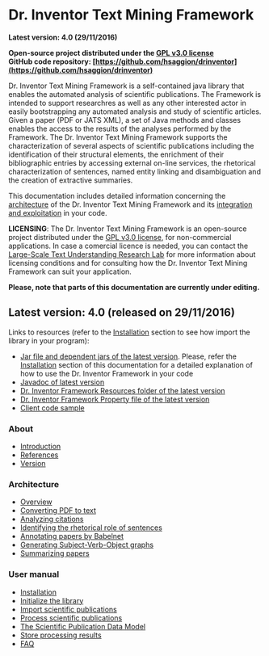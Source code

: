 <h1>Dr. Inventor Text Mining Framework</h1>

**Latest version: 4.0 (29/11/2016)**  
  
**Open-source project distributed under the [GPL v3.0 license](https://www.gnu.org/licenses/gpl-3.0.html)**  
**GitHub code repository: [https://github.com/hsaggion/drinventor](https://github.com/hsaggion/drinventor)**  
  
  
Dr. Inventor Text Mining Framework is a self-contained java library that enables the automated analysis of scientific publications. The Framework is intended to support researchres as well as any other interested actor in easily bootstrapping any automated analysis and study of scientific articles. Given a paper (PDF or JATS XML), a set of Java methods and classes enables the access to the results of the analyses performed by the Framework. The Dr. Inventor Text Mining Framework supports the characterization of several aspects of scientific publications including the identification of their structural elements, the enrichment of their bibliographic entries by accessing external on-line services, the rhetorical characterization of sentences, named entity linking and disambiguation and the creation of extractive summaries.

This documentation includes detailed information concerning the [architecture](Components) of the Dr. Inventor Text Mining Framework and its [integration and exploitation](Installation) in your code.  
  
**LICENSING**: The Dr. Inventor Text Mining Framework is an open-source project distributed under the [GPL v3.0 license](https://www.gnu.org/licenses/gpl-3.0.html), for non-commercial applications. In case a comercial licence is needed, you can contact the [Large-Scale Text Understanding Research Lab](https://www.upf.edu/web/taln/labs/lastus/research-lines) for more information about licensing conditions and for consulting how the Dr. Inventor Text Mining Framework can suit your application.  
  
  
**Please, note that parts of this documentation are currently under editing.**

## Latest version: 4.0 (released on 29/11/2016)

Links to resources (refer to the [Installation](Installation.md) section to see how import the library in your program):
* [Jar file and dependent jars of the latest version](http://taln.upf.edu/drinventor/lib-4.0-bin.zip). Please, refer the [Installation](Installation) section of this documentation for a detailed explanation of how to use the Dr. Inventor Framework in your code
* [Javadoc of latest version](http://taln.upf.edu/drinventor/doc/)
* [Dr. Inventor Framework Resources folder of the latest version](http://taln.upf.edu/drinventor/DRIresources-4.0.tar.gz)
* [Dr. Inventor Framework Property file of the latest version](http://taln.upf.edu/drinventor/DRIconfig.properties)
* [Client code sample](https://github.com/fra82/driframeworkclient)


<h3>About</h3>

* [Introduction](Introduction.md)
* [References](References.md)
* [Version](Version.md)

<h3>Architecture</h3>

* [Overview](ArchitectureOverview.md)
* [Converting PDF to text](PDFtoText.md)
* [Analyzing citations](Citation.md)
* [Identifying the rhetorical role of sentences](RhetSentence.md)
* [Annotating papers by Babelnet](BabelnetAnn.md)
* [Generating Subject-Verb-Object graphs](SVOgraph.md)
* [Summarizing papers](Summa.md)


<h3>User manual</h3>

* [Installation](Installation.md)
* [Initialize the library](Initialize.md)
* [Import scientific publications](ImportDoc.md)
* [Process scientific publications](ProcessDoc.md)
* [The Scientific Publication Data Model](ScuPubDataModel.md)
* [Store processing results](StoreDoc.md)
* [FAQ](FAQ.md)

